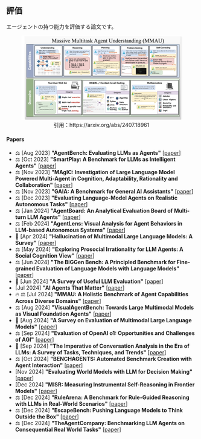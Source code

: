 ## 評価
エージェントの持つ能力を評価する論文です。
<figure style="text-align: center;">
    <img alt="" src="../assets/evaluation.png" width="500" />
    <figcaption style="text-align: center;">引用：https://arxiv.org/abs/2407.18961</figcaption>
</figure>

#### Papers
* ⚖️ [Aug 2023] **"AgentBench: Evaluating LLMs as Agents"** [[paper](https://arxiv.org/abs/2308.03688)]
* ⚖️ [Oct 2023] **"SmartPlay: A Benchmark for LLMs as Intelligent Agents"** [[paper](https://arxiv.org/abs/2310.01557)]
* ⚖️ [Nov 2023] **"MAgIC: Investigation of Large Language Model Powered Multi-Agent in Cognition, Adaptability, Rationality and Collaboration"** [[paper](https://arxiv.org/abs/2311.08562)]
* ⚖️ [Nov 2023] **"GAIA: A Benchmark for General AI Assistants"** [[paper](https://arxiv.org/abs/2311.12983)]
* ⚖️ [Dec 2023] **"Evaluating Language-Model Agents on Realistic Autonomous Tasks"** [[paper](https://arxiv.org/abs/2312.11671)]
* ⚖️ [Jan 2024] **"AgentBoard: An Analytical Evaluation Board of Multi-turn LLM Agents"** [[paper](https://arxiv.org/abs/2401.13178)]
* ⚖️ [Feb 2024] **"AgentLens: Visual Analysis for Agent Behaviors in LLM-based Autonomous Systems"** [[paper](https://arxiv.org/abs/2402.08995)]
* 📖 [Apr 2024] **"Hallucination of Multimodal Large Language Models: A Survey"** [[paper](https://arxiv.org/abs/2404.18930)]
* ⚖️ [May 2024] **"Exploring Prosocial Irrationality for LLM Agents: A Social Cognition View"** [[paper](https://arxiv.org/abs/2405.14744)]
* ⚖️ [Jun 2024] **"The BiGGen Bench: A Principled Benchmark for Fine-grained Evaluation of Language Models with Language Models"** [[paper](https://arxiv.org/abs/2406.05761)]
* 📖 [Jun 2024] **"A Survey of Useful LLM Evaluation"** [[paper](https://arxiv.org/abs/2406.00936)]
* [Jul 2024] **"AI Agents That Matter"** [[paper](https://arxiv.org/abs/2407.01502)]
* 🔥 ⚖️ [Jul 2024] **"MMAU: A Holistic Benchmark of Agent Capabilities Across Diverse Domains"** [[paper](https://arxiv.org/abs/2407.18961)]
* ⚖️ [Aug 2024] **"VisualAgentBench: Towards Large Multimodal Models as Visual Foundation Agents"** [[paper](https://arxiv.org/abs/2408.06327)]
* 📖 [Aug 2024] **"A Survey on Evaluation of Multimodal Large Language Models"** [[paper](https://arxiv.org/abs/2408.15769)]
* ⚖️ [Sep 2024] **"Evaluation of OpenAI o1: Opportunities and Challenges of AGI"** [[paper](https://arxiv.org/abs/2409.18486)]
* 📖 [Sep 2024] **"The Imperative of Conversation Analysis in the Era of LLMs: A Survey of Tasks, Techniques, and Trends"** [[paper](https://arxiv.org/abs/2409.14195)]
* ⚖️ [Oct 2024] **"BENCHAGENTS: Automated Benchmark Creation with Agent Interaction"** [[paper](https://arxiv.org/abs/2410.22584)]
* [Nov 2024] **"Evaluating World Models with LLM for Decision Making"** [[paper](https://arxiv.org/abs/2411.08794)]
* [Dec 2024] **"MISR: Measuring Instrumental Self-Reasoning in Frontier Models"** [[paper](https://arxiv.org/abs/2412.03904)]
* ⚖️ [Dec 2024] **"RuleArena: A Benchmark for Rule-Guided Reasoning with LLMs in Real-World Scenarios"** [[paper](https://arxiv.org/abs/2412.08972)]
* ⚖️ [Dec 2024] **"EscapeBench: Pushing Language Models to Think Outside the Box"** [[paper](https://arxiv.org/abs/2412.13549)]
* ⚖️ [Dec 2024] **"TheAgentCompany: Benchmarking LLM Agents on Consequential Real World Tasks"** [[paper](https://arxiv.org/abs/2412.14161)]